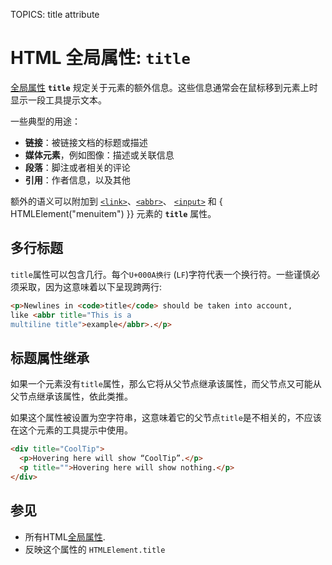 TOPICS: title attribute

# HTML 全局属性: `title`

[全局属性](/zh-hans/webfrontend/HTML_Global_Attributes) **`title`** 规定关于元素的额外信息。这些信息通常会在鼠标移到元素上时显示一段工具提示文本。

一些典型的用途：

- **链接**：被链接文档的标题或描述
- **媒体元素**，例如图像：描述或关联信息
- **段落**：脚注或者相关的评论
- **引用**：作者信息，以及其他

额外的语义可以附加到 [`<link>`](/zh-hans/webfrontend/<link>)、[`<abbr>`](/zh-hans/webfrontend/<abbr>)、
[`<input>`](/zh-hans/webfrontend/<input>) 和 { HTMLElement("menuitem") }} 元素的 **`title`** 属性。

## 多行标题

`title`属性可以包含几行。每个`U+000A换行` (`LF`)字符代表一个换行符。一些谨慎必须采取，因为这意味着以下呈现跨两行:

```html
<p>Newlines in <code>title</code> should be taken into account,
like <abbr title="This is a
multiline title">example</abbr>.</p>
```

## 标题属性继承

如果一个元素没有`title`属性，那么它将从父节点继承该属性，而父节点又可能从父节点继承该属性，依此类推。

如果这个属性被设置为空字符串，这意味着它的父节点`title`是不相关的，不应该在这个元素的工具提示中使用。

```html
<div title="CoolTip">
  <p>Hovering here will show “CoolTip”.</p>
  <p title="">Hovering here will show nothing.</p>
</div>
```

## 参见

- 所有HTML[全局属性](/zh-hans/webfrontend/HTML_Global_Attributes).
- 反映这个属性的 `HTMLElement.title`
